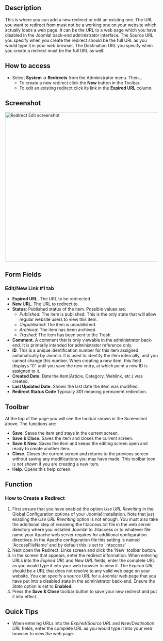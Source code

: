 <!-- Filename: Help4.x:Redirects:_New_or_Edit / Display title: Redirects: New or Edit -->

## Description

This is where you can add a new redirect or edit an existing one. The
URL you want to redirect from must not be a working one on your website
which actually loads a web page. It can be the URL to a web page which
you have disabled in the Joomla! back-end administrator interface. The
Source URL you specify when you create the redirect should be the full
URL as you would type it in your web browser. The Destination URL you
specify when you create a redirect must be the full URL as well.

## How to access

- Select **System → Redirects** from the Administrator menu. Then...
  - To create a new redirect click the **New** button in the Toolbar.
  - To edit an existing redirect click its link in the **Expired URL**
    column.

## Screenshot

<img
src="https://docs.joomla.org/images/6/64/Help-4x-Components-Redirect-Manager-Edit-screen-en.png"
decoding="async" data-file-width="800" data-file-height="493"
width="800" height="493"
alt="Redirect Edit screenshot" />

## Form Fields

### Edit/New Link \#1 tab

- **Expired URL.** The URL to be redirected.
- **New URL.** The URL to redirect to.
- **Status**: Published status of the item. Possible values are:
  - *Published*: The item is published. This is the only state that will
    allow regular website users to view this item.
  - *Unpublished*: The item is unpublished.
  - *Archived*: The item has been archived.
  - *Trashed*: The item has been sent to the Trash.
- **Comment.** A comment that is only viewable in the administrator
  back-end. It is primarily intended for administrator reference only.
- **ID**. This is a unique identification number for this item assigned
  automatically by Joomla. It is used to identify the item internally,
  and you cannot change this number. When creating a new item, this
  field displays "0" until you save the new entry, at which point a new
  ID is assigned to it.
- **Created Date**. Date the item(Article, Category, Weblink, etc.) was
  created.
- **Last Updated Date.** Shows the last date the item was modified.
- **Redirect Status Code** Typically 301 meaning permanent rediection.

## Toolbar

At the top of the page you will see the toolbar shown in the
Screenshot above. The functions are:

- **Save**. Saves the item and stays in the current screen.
- **Save & Close**. Saves the item and closes the current screen.
- **Save & New**. Saves the item and keeps the editing screen open and
  ready to create another item.
- **Close**. Closes the current screen and returns to the previous
  screen without saving any modifications you may have made. This
  toolbar icon is not shown if you are creating a new item.
- **Help**. Opens this help screen.

## Function

### How to Create a Redirect

1.  First ensure that you have enabled the option *Use URL Rewriting* in
    the Global Configuration options of your Joomla! installation. Note
    that just enabling the *Use URL Rewriting* option is not enough. You
    must also take the additional step of renaming the htaccess.txt file
    in the web server directory where you installed Joomla! to .htaccess
    or to whatever file name your Apache web server requires for
    additional configuration directives. In the Apache configuration
    file this setting is named 'AccessFileName' and by default this is
    set to '.htaccess'
2.  Next open the Redirect: Links screen and click the 'New' toolbar button.
3.  In the screen that appears, enter the redirect information. When
    entering URLs into the *Expired URL* and *New URL* fields, enter the
    complete URL as you would type it into your web browser to view it.
    The *Expired URL* should be a URL that does not resolve to any valid
    web page on your website. You can specify a source URL for a Joomla!
    web page that you have put into a disabled state in the
    administrator back-end. Ensure the *State* option is set to
    **Enabled**.
4.  Press the **Save & Close** toolbar button to save your new redirect
    and put it into effect.

## Quick Tips

- When entering URLs into the *Expired/Source URL* and *New/Destination
  URL* fields, enter the complete URL as you would type it into your web
  browser to view the web page.
